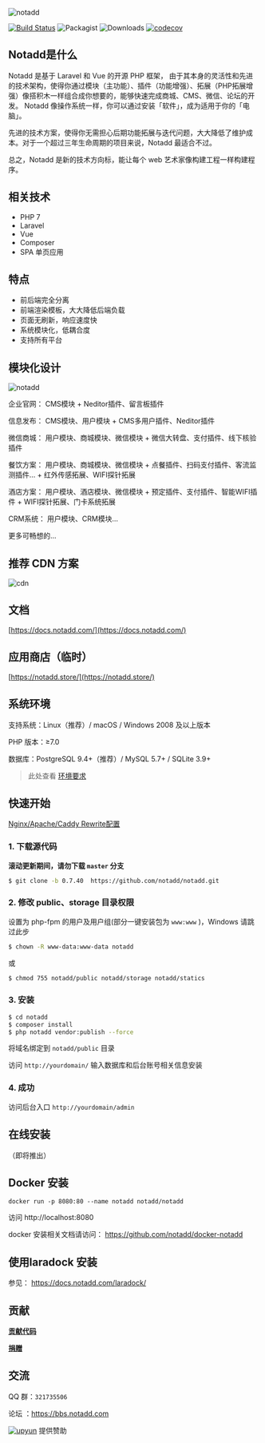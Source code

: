 ![notadd](https://www.notadd.com/src/notado_logo420x96.svg)

[![Build Status](https://travis-ci.org/notadd/notadd.svg?branch=master)](https://travis-ci.org/notadd/notadd)
![Packagist](https://img.shields.io/packagist/v/notadd/notadd.svg)
![Downloads](https://img.shields.io/packagist/dt/notadd/framework.svg)
[![codecov](https://codecov.io/gh/notadd/notadd/branch/master/graph/badge.svg)](https://codecov.io/gh/notadd/notadd)


## Notadd是什么

Notadd 是基于 Laravel 和 Vue 的开源 PHP 框架， 由于其本身的灵活性和先进的技术架构，使得你通过模块（主功能）、插件（功能增强）、拓展（PHP拓展增强）像搭积木一样组合成你想要的，能够快速完成商城、CMS、微信、论坛的开发。 Notadd 像操作系统一样，你可以通过安装「软件」，成为适用于你的「电脑」。

先进的技术方案，使得你无需担心后期功能拓展与迭代问题，大大降低了维护成本。对于一个超过三年生命周期的项目来说，Notadd 最适合不过。

总之，Notadd 是新的技术方向标，能让每个 web 艺术家像构建工程一样构建程序。

## 相关技术

- PHP 7
- Laravel
- Vue
- Composer
- SPA 单页应用

## 特点

- 前后端完全分离
- 前端渲染模板，大大降低后端负载
- 页面无刷新，响应速度快
- 系统模块化，低耦合度
- 支持所有平台

## 模块化设计


![notadd](https://www.notadd.com/src/app.svg)

企业官网： CMS模块 + Neditor插件、留言板插件

信息发布： CMS模块、用户模块 + CMS多用户插件、Neditor插件

微信商城： 用户模块、商城模块、微信模块 + 微信大转盘、支付插件、线下核验插件

餐饮方案： 用户模块、商城模块、微信模块 + 点餐插件、扫码支付插件、客流监测插件... + 红外传感拓展、WIFI探针拓展

酒店方案： 用户模块、酒店模块、微信模块 + 预定插件、支付插件、智能WIFI插件 + WIFI探针拓展、门卡系统拓展

CRM系统： 用户模块、CRM模块...

更多可畅想的...

## 推荐 CDN 方案
![cdn](https://www.notadd.com/src/cdn.svg)

## 文档

[https://docs.notadd.com/](https://docs.notadd.com/)

## 应用商店（临时）

[https://notadd.store/](https://notadd.store/)


## 系统环境

支持系统：Linux（推荐）/ macOS / Windows 2008 及以上版本

PHP 版本：≥7.0

数据库：PostgreSQL 9.4+（推荐）/ MySQL 5.7+ / SQLite 3.9+

> 此处查看 [环境要求](hhttps://docs.notadd.com/gettingtarted/#环境要求)

## 快速开始

[Nginx/Apache/Caddy Rewrite配置](https://docs.notadd.com/gettingstarted/#nginx-apache-caddy)

### 1. 下载源代码

**滚动更新期间，请勿下载 `master` 分支**

```bash
$ git clone -b 0.7.40  https://github.com/notadd/notadd.git
```

### 2. 修改 public、storage 目录权限

设置为 php-fpm 的用户及用户组(部分一键安装包为 `www:www` )，Windows 请跳过此步

```bash
$ chown -R www-data:www-data notadd
```

或

```bash
$ chmod 755 notadd/public notadd/storage notadd/statics
```

### 3. 安装

```bash
$ cd notadd
$ composer install
$ php notadd vendor:publish --force
```

将域名绑定到 `notadd/public` 目录

访问 `http://yourdomain/`  输入数据库和后台账号相关信息安装

### 4. 成功

访问后台入口 `http://yourdomain/admin`

## 在线安装

（即将推出）

## Docker 安装

```
docker run -p 8080:80 --name notadd notadd/notadd
```

访问 http://localhost:8080

docker 安装相关文档请访问： https://github.com/notadd/docker-notadd

## 使用laradock 安装
参见： https://docs.notadd.com/laradock/

## 贡献

**[贡献代码](https://docs.notadd.com/introductions/#贡献)**

**[捐赠](https://git.oschina.net/notadd/notadd?donate=true)**

## 交流

QQ 群：`321735506`

论坛 ：https://bbs.notadd.com


[![upyun](https://www.notadd.com/src/upyun.svg "又拍云")](https://console.upyun.com/register/?invite=r17EYO3BW) 提供赞助
